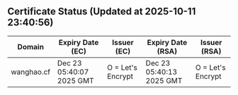 ## Certificate Status (Updated at 2025-10-11 23:40:56)
| Domain | Expiry Date (EC) | Issuer (EC) | Expiry Date (RSA) | Issuer (RSA) |
|--------|------------------|-------------|-------------------|--------------|
| wanghao.cf | Dec 23 05:40:07 2025 GMT |  O = Let's Encrypt | Dec 23 05:40:13 2025 GMT |  O = Let's Encrypt |
